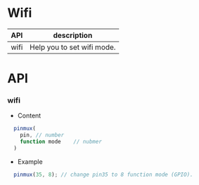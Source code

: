 # Wifi


| API | description |
| --- | --- |
| wifi | Help you to set wifi mode. |

# API 


### wifi

* Content

``` js
  pinmux(
    pin, // number
    function mode    // nubmer
  )

```

* Example

``` js
  pinmux(35, 8); // change pin35 to 8 function mode (GPIO).
```